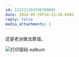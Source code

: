 ```yaml
---
id: 113221293745709092
date: 2024-09-29T14:23:58.649Z
reply: false
media_attachments: 1
---
```


还是老派做法靠谱。

![打印密码
ealbum](https://files.e5n.cc/media_attachments/files/113/221/288/438/025/803/original/7979f8fe439ae0f1.jpg)
